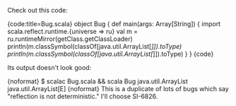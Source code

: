 Check out this code:

{code:title=Bug.scala}
object Bug {
  def main(args: Array[String]) {
    import scala.reflect.runtime.{universe => ru}
    val m = ru.runtimeMirror(getClass.getClassLoader)
    println(m.classSymbol(classOf[java.util.ArrayList[_]]).toType)
    println(m.classSymbol(classOf[java.util.ArrayList[_]]).toType)
  }
}
{code}

Its output doesn't look good:

{noformat}
$ scalac Bug.scala && scala Bug
java.util.ArrayList
java.util.ArrayList[E]
{noformat}
This is a duplicate of lots of bugs which say "reflection is not deterministic." I'll choose SI-6826.
